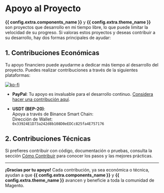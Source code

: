 # Apoyo al Proyecto

**{{ config.extra.components_name }}** y **{{ config.extra.theme_name }}** son proyectos que desarrollo en mi tiempo libre, lo que puede limitar la velocidad de su progreso. Si valoras estos proyectos y deseas contribuir a su desarrollo, hay dos formas principales de ayudar:

## 1. Contribuciones Económicas

Tu apoyo financiero puede ayudarme a dedicar más tiempo al desarrollo del proyecto. Puedes realizar contribuciones a través de la siguientes plataformas:

[![ko-fi](https://ko-fi.com/img/githubbutton_sm.svg)](https://ko-fi.com/Q5Q816Z9WN)

- **PayPal**: Tu apoyo es invaluable para el desarrollo continuo. [Considera hacer una contribución aquí](https://paypal.me/JeanmarcosJ).

- **USDT (BEP-20)**:  
  Apoya a través de Binance Smart Chain:  
  Dirección de Wallet:  
  `0x33924E1D73a242d8b108D0eEDCc825fa4E757176`

## 2. Contribuciones Técnicas

Si prefieres contribuir con código, documentación o pruebas, consulta la sección [Cómo Contribuir](../../support) para conocer los pasos y las mejores prácticas.

---

**¡Gracias por tu apoyo!** Cada contribución, ya sea económica o técnica, ayudan a que **{{ config.extra.components_name }}** y **{{ config.extra.theme_name }}** avancen y beneficie a toda la comunidad de Magento.
